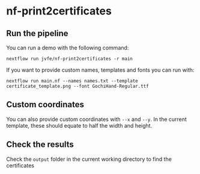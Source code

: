 # nf-print2certificates

## Run the pipeline
You can run a demo with the following command:
```
nextflow run jvfe/nf-print2certificates -r main
```

If you want to provide custom names, templates and fonts you can run with:
```
nextflow run main.nf --names names.txt --template certificate_template.png --font GochiHand-Regular.ttf
```

## Custom coordinates
You can also provide custom coordinates with `--x` and `--y`. In the current template, these should equate to half the width and height.

## Check the results
Check the `output` folder in the current working directory to find the certificates
